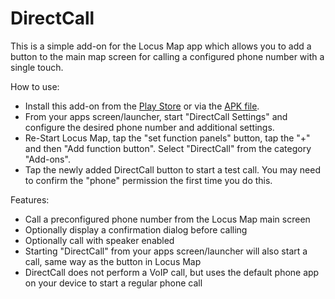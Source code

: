 # DirectCall
This is a simple add-on for the Locus Map app which allows you to add a button to the main map screen for calling a configured phone number with a single touch.

How to use:
* Install this add-on from the [Play Store](https://play.google.com/store/apps/details?id=de.niklas_guertler.directcall) or via the [APK file](https://github.com/Erlkoenig90/DirectCall/releases/download/v0.1/DirectCall.apk).
* From your apps screen/launcher, start "DirectCall Settings" and configure the desired phone number and additional settings.
* Re-Start Locus Map, tap the "set function panels" button, tap the "+" and then "Add function button". Select "DirectCall" from the category "Add-ons".
* Tap the newly added DirectCall button to start a test call. You may need to confirm the "phone" permission the first time you do this.

Features:
* Call a preconfigured phone number from the Locus Map main screen
* Optionally display a confirmation dialog before calling
* Optionally call with speaker enabled
* Starting "DirectCall" from your apps screen/launcher will also start a call, same way as the button in Locus Map
* DirectCall does not perform a VoIP call, but uses the default phone app on your device to start a regular phone call
